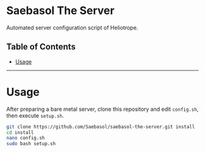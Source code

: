 # Saebasol The Server

Automated server configuration script of Heliotrope.

## Table of Contents

- [Usage](#usage)

----

# Usage

After preparing a bare metal server, clone this repository and edit `config.sh`, then execute `setup.sh`.

```bash
git clone https://github.com/Saebasol/saebasol-the-server.git install
cd install
nano config.sh
sudo bash setup.sh
```
